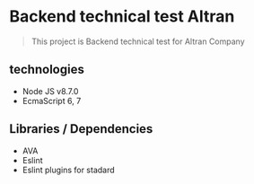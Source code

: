 # Backend technical test Altran

> This project is Backend technical test for Altran Company

## technologies
- Node JS v8.7.0
- EcmaScript 6, 7

## Libraries / Dependencies
- AVA
- Eslint
- Eslint plugins for stadard 
